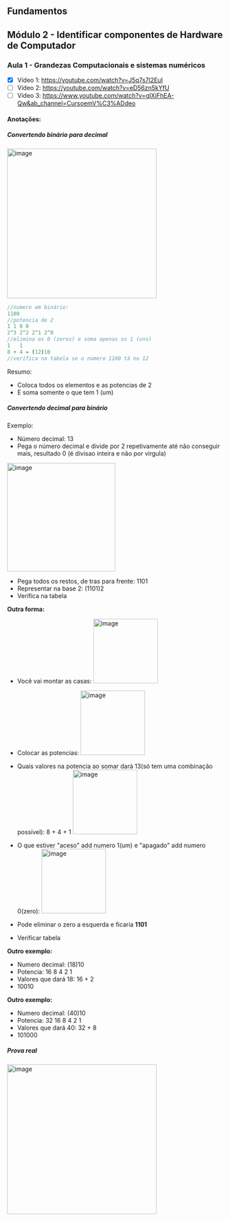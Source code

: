 ## Fundamentos

## Módulo 2 - Identificar componentes de Hardware de Computador


### Aula 1 - Grandezas Computacionais e sistemas numéricos 

- [x] Vídeo 1: https://youtube.com/watch?v=J5q7s7l2EuI 
- [ ] Vídeo 2: https://youtube.com/watch?v=eD56zn5kYfU
- [ ] Vídeo 3: https://www.youtube.com/watch?v=gIXiFhEA-Qw&ab_channel=CursoemV%C3%ADdeo

#### Anotações:

##### Convertendo binário para decimal

   <img width="348" alt="image" src="https://github.com/rayanepimentel/InfoSec-iniciante/assets/37915359/0febf1e1-f55f-40f2-80cd-53690a2b146f">
   
```js
//numero em binário:
1100
//potencia de 2
1 1 0 0
2^3 2^2 2^1 2^0
//elimina os 0 (zeros) e soma apenas os 1 (uns)
1   1
8 + 4 = (12)10
//verifica na tabela se o numero 1100 tá no 12
```
Resumo: 
- Coloca todos os elementos e as potencias de 2
- E soma somente o que tem 1 (um)

##### Convertendo decimal para binário

Exemplo:
- Número decimal: 13
- Pega o número decimal e divide por 2 repetivamente até não conseguir mais, resultado 0 (é divisao inteira e não por virgula)
  
<img width="252" alt="image" src="https://github.com/rayanepimentel/InfoSec-iniciante/assets/37915359/44a41997-4aab-4c0f-9d27-a424b5f3fffd">

- Pega todos os restos, de tras para frente: 1101
- Representar na base 2: (1101)2
- Verifica na tabela

**Outra forma:**

- Você vai montar as casas: <img width="150" alt="image" src="https://github.com/rayanepimentel/InfoSec-iniciante/assets/37915359/e66fd7eb-8609-435b-8c24-b4da7bd7d74e">

- Colocar as potencias: <img width="150" alt="image" src="https://github.com/rayanepimentel/InfoSec-iniciante/assets/37915359/799b2e2a-e859-4a67-a28b-b802bcc3087c">

- Quais valores na potencia ao somar dará 13(só tem uma combinação possível): 8 + 4 + 1 <img width="150" alt="image" src="https://github.com/rayanepimentel/InfoSec-iniciante/assets/37915359/7199d587-643c-4d2d-8d2f-dac4473009a2">

- O que estiver "aceso" add numero 1(um) e "apagado" add numero 0(zero): <img width="150" alt="image" src="https://github.com/rayanepimentel/InfoSec-iniciante/assets/37915359/50c6f999-0dfe-4b2d-b3d8-7b9534e348a7">

- Pode eliminar o zero a esquerda e ficaria **1101**
- Verificar tabela

**Outro exemplo:**

- Numero decimal: (18)10
- Potencia: 16 8 4 2 1
- Valores que dará 18: 16 + 2
- 10010

**Outro exemplo:**
- Numero decimal: (40)10
- Potencia: 32 16 8 4 2 1
- Valores que dará 40: 32 + 8
- 101000

##### Prova real

<img width="348" alt="image" src="https://github.com/rayanepimentel/InfoSec-iniciante/assets/37915359/7d08c168-bb67-4ffe-802b-155d25fd0479">

  
